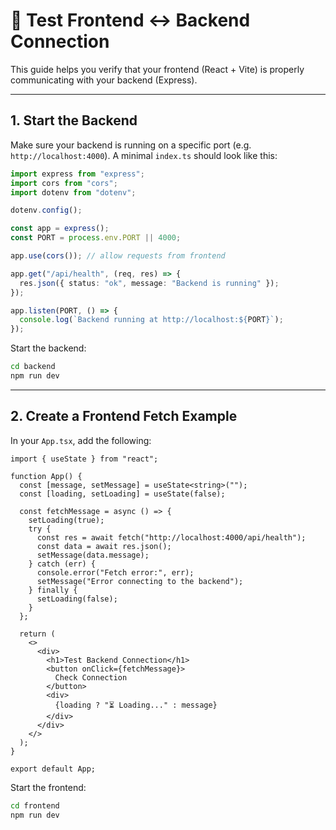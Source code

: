 # 🔗 Test Frontend ↔ Backend Connection

This guide helps you verify that your frontend (React + Vite) is properly communicating with your backend (Express).

---

## 1. Start the Backend

Make sure your backend is running on a specific port (e.g. `http://localhost:4000`). A minimal `index.ts` should look like this:

```ts
import express from "express";
import cors from "cors";
import dotenv from "dotenv";

dotenv.config();

const app = express();
const PORT = process.env.PORT || 4000;

app.use(cors()); // allow requests from frontend

app.get("/api/health", (req, res) => {
  res.json({ status: "ok", message: "Backend is running" });
});

app.listen(PORT, () => {
  console.log(`Backend running at http://localhost:${PORT}`);
});
```

Start the backend:

```bash
cd backend
npm run dev
```

---

## 2. Create a Frontend Fetch Example

In your `App.tsx`, add the following:

```tsx
import { useState } from "react";

function App() {
  const [message, setMessage] = useState<string>("");
  const [loading, setLoading] = useState(false);

  const fetchMessage = async () => {
    setLoading(true);
    try {
      const res = await fetch("http://localhost:4000/api/health");
      const data = await res.json();
      setMessage(data.message);
    } catch (err) {
      console.error("Fetch error:", err);
      setMessage("Error connecting to the backend");
    } finally {
      setLoading(false);
    }
  };

  return (
    <>
      <div>
        <h1>Test Backend Connection</h1>
        <button onClick={fetchMessage}>
          Check Connection
        </button>
        <div>
          {loading ? "⏳ Loading..." : message}
        </div>
      </div>
    </>
  );
}

export default App;
```

Start the frontend:

```bash
cd frontend
npm run dev
```
